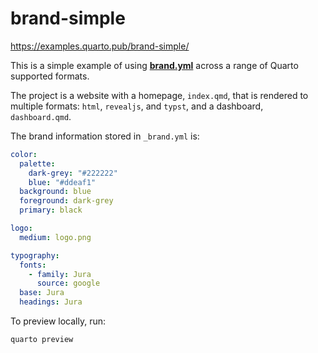 # brand-simple


<https://examples.quarto.pub/brand-simple/>

This is a simple example of using
[**brand.yml**](https://posit-dev.github.io/brand-yml/) across a range
of Quarto supported formats.

The project is a website with a homepage, `index.qmd`, that is rendered
to multiple formats: `html`, `revealjs`, and `typst`, and a dashboard,
`dashboard.qmd`.

The brand information stored in `_brand.yml` is:

``` yaml
color:
  palette:
    dark-grey: "#222222"
    blue: "#ddeaf1"
  background: blue
  foreground: dark-grey
  primary: black

logo: 
  medium: logo.png

typography:
  fonts:
    - family: Jura
      source: google
  base: Jura
  headings: Jura
```

To preview locally, run:

``` bash
quarto preview
```
